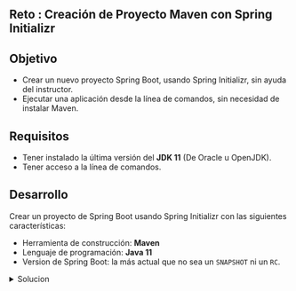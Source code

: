## Reto : Creación de Proyecto Maven con Spring Initializr

## Objetivo
- Crear un nuevo proyecto Spring Boot, usando Spring Initializr, sin ayuda del instructor.
- Ejecutar una aplicación desde la línea de comandos, sin necesidad de instalar Maven.

## Requisitos
- Tener instalado la última versión del **JDK 11** (De Oracle u OpenJDK).
- Tener acceso a la línea de comandos.

## Desarrollo
Crear un proyecto de Spring Boot usando Spring Initializr con las siguientes características:
- Herramienta de construcción: **Maven**
- Lenguaje de programación: **Java 11**
- Version de Spring Boot: la más actual que no sea un `SNAPSHOT` ni un `RC`.

<details>
	<summary>Solucion</summary>

1. Entra al sitio de [Spring Initializr](https://start.spring.io/). Comienza llenando la información de la sección del lado izquierdo.
- Tipo de Proyecto: **Maven** Proyect.
- Lenguaje: **Java**.
- Versión de Spring Boot, la versión estable más reciente (al momento de escribir esto la 2.3.5)
- Grupo, artefacto y nombre del proyecto.
- Forma de empaquetar la aplicación: **jar**.
 - Versión de Java: **11**.

![imagen](img/img_01.png)

2. En la sección de la derecha (las dependencias) presiona el botón `Add dependencies` y en la ventana que se abre busca la dependencia `Web` o `Spring Web`.

![imagen](img/img_02.png)

3. Selecciona la dependecia `Spring Web` y con eso debes verla en la lista de las dependencias del proyecto:

![imagen](img/img_03.png)

4. Presiona el botón "GENERATE" (o presiona `Ctrl + Enter` en tu teclado) para que comience la descarga del proyecto.

![imagen](img/img_04.png)

5. Descomprime el archivo zip descargado, el cual tiene más o menos el siguiente contenido.

![imagen](img/img_05.png)

6. Abre una terminal o línea de comandos en el directrio que acabas de descomprimir y ejecuta los siguientes comandos:

       mvnw clean package

La salida del comando anterior debe ser parecida a la siguiente:

![imagen](img/img_06.png)

7. Una vez que todo está compilado, usa el siguiente comando para ejecutar la aplicación.

       mvnw spring-boot:run

o navega al directorio **target**, abre una terminal en este directorio y ejecuta el siguiente comando (cambia el nombre del jar si en tu caso es diferente):

    java -jar reto2.ejemplo2-0.0.1-SNAPSHOT.jar
    
Esto indica que la aplicación se levantó correctamente en el puerto 8080. Como no hemos colocado ningún contenido en la aplicación no hay mucho que mostrar, pero podremos comprobar que la aplicación está bien configurada, que todos los elementos necesario están instalados y configurados y que nuestra aplicación se ejecuta de forma correcta:

  http://localhost:8080

Una vez que el sitio cargue, debes ver una pantalla como la siguiente:

![imagen](img/img_08.png)

8. Deten la aplicación presionando Ctrl + C en la terminal en donde levantaste la aplicación.
  	
</details> 

